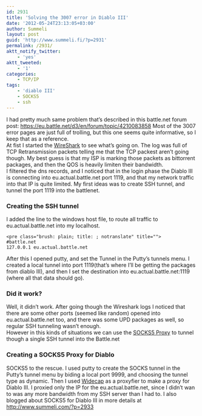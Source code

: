 ```yaml
---
id: 2931
title: 'Solving the 3007 error in Diablo III'
date: '2012-05-24T23:13:05+03:00'
author: Summeli
layout: post
guid: 'http://www.summeli.fi/?p=2931'
permalink: /2931/
aktt_notify_twitter:
    - 'yes'
aktt_tweeted:
    - '1'
categories:
    - TCP/IP
tags:
    - 'diablo III'
    - SOCKS5
    - ssh
---
```


I had pretty much same problem that’s described in this battle.net forum post: <https://eu.battle.net/d3/en/forum/topic/4210083858> Most of the 3007 error pages are just full of trolling, but this one seems quite informative, so I keep that as a reference.  
At fist I started the [WireShark](http://www.wireshark.org/) to see what’s going on. The log was full of TCP Retransmission packets telling me that the TCP packest aren’t going though. My best guess is that my ISP is marking those packets as bittorrent packages, and then the QOS is heavily limiten their bandwidth.  
I filtered the dns records, and I noticed that in the login phase the Diablo III is connecting into eu.actual.battle.net port 1119, and that my network traffic into that IP is quite limited. My first ideas was to create SSH tunnel, and tunnel the port 1119 into the battlenet.

### Creating the SSH tunnel

I added the line to the windows host file, to route all traffic to eu.actual.battle.net into my localhost.

```
<pre class="brush: plain; title: ; notranslate" title="">
#battle.net
127.0.0.1 eu.actual.battle.net
```

After this I opened putty, and set the Tunnel in the Putty’s tunnels menu. I created a local tunnel into port 1119(that’s where I’ll be getting the packages from diablo III), and then I set the destination into eu.actual.battle.net:1119 (where all that data should go).

### Did it work?

Well, it didn’t work. After going though the Wireshark logs I noticed that there are some other ports (seemed like random) opened into eu.actual.battle.net too, and there was some UPD packages as well, so regular SSH tunneling wasn’t enough.  
However in this kinds of situations we can use the [SOCKS5 Proxy](http://en.wikipedia.org/wiki/SOCKS) to tunnel though a single SSH tunnel into the Battle.net

### Creating a SOCKS5 Proxy for Diablo

SOCKS5 to the rescue. I used putty to create the SOCKS tunnel in the Putty’s tunnel menu by biding a local port 9999, and choosing the tunnel type as dynamic. Then I used [Widecap](http://www.widecap.com/) as a proxyfier to make a proxy for Diablo III. I proxied only the IP for the eu.actual.battle.net, since I didn’t wan to was any more bandwidth from my SSH server than I had to. I also blogged about SOCKS5 for Diablo III in more details at <http://www.summeli.com/?p=2933>
